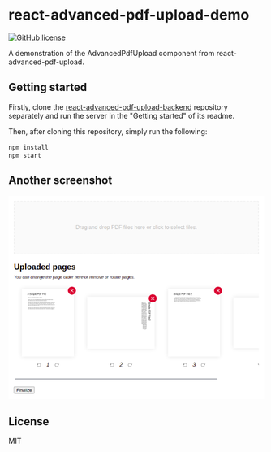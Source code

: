 # react-advanced-pdf-upload-demo

[![GitHub license](https://img.shields.io/github/license/sigalor/react-advanced-pdf-upload-demo)](https://github.com/sigalor/react-advanced-pdf-upload-demo/blob/master/LICENSE)

A demonstration of the AdvancedPdfUpload component from react-advanced-pdf-upload.

## Getting started

Firstly, clone the [react-advanced-pdf-upload-backend](https://github.com/sigalor/react-advanced-pdf-upload-backend) repository separately and run the server in the "Getting started" of its readme.

Then, after cloning this repository, simply run the following:

```
npm install
npm start
```

## Another screenshot

![react-advanced-pdf-upload-demo](/docs/screenshot.png)

## License

MIT
